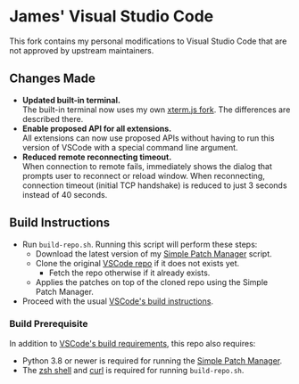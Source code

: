 # James' Visual Studio Code

This fork contains my personal modifications to Visual Studio Code that are not approved by upstream maintainers.

## Changes Made

- **Updated built-in terminal.**  
  The built-in terminal now uses my own [xterm.js fork](https://github.com/jamestut/xterm.js). The differences are described there.
- **Enable proposed API for all extensions.**  
  All extensions can now use proposed APIs without having to run this version of VSCode with a special command line argument.
- **Reduced remote reconnecting timeout.**  
  When connection to remote fails, immediately shows the dialog that prompts user to reconnect or reload window. When reconnecting, connection timeout (initial TCP handshake) is reduced to just 3 seconds instead of 40 seconds.

## Build Instructions

- Run `build-repo.sh`. Running this script will perform these steps:
  - Download the latest version of my [Simple Patch Manager](https://github.com/jamestut/spm) script.
  - Clone the original [VSCode repo](https://github.com/microsoft/vscode) if it does not exists yet.
    - Fetch the repo otherwise if it already exists.
  - Applies the patches on top of the cloned repo using the Simple Patch Manager.
- Proceed with the usual [VSCode's build instructions](https://github.com/microsoft/vscode/wiki/How-to-Contribute).

### Build Prerequisite

In addition to [VSCode's build requirements](https://github.com/microsoft/vscode/wiki/How-to-Contribute), this repo also requires:

- Python 3.8 or newer is required for running the [Simple Patch Manager](https://github.com/jamestut/spm).
- The [zsh shell](https://www.zsh.org) and [curl](https://curl.se) is required for running `build-repo.sh`.
